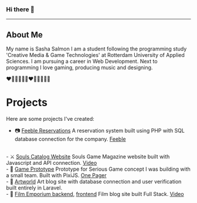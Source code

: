### Hi there 👋
***
## About Me
My name is Sasha Salmon I am a student following the programming study 'Creative Media & Game Technologies' at Rotterdam University of Applied Sciences.
I am pursuing a career in Web Development. Next to programming I love gaming, producing music and designing.

❤️🧡💛💚💙💜❤️🧡💛💚💙💜

# Projects

Here are some projects I've created:

- 📷 <a href="https://github.com/vrostar/FeebleReservations">Feeble Reservations</a> A reservation system built using PHP with SQL database connection for the company. <a href="https://www.feeble.nl">Feeble</a>
<br/>
- ⚔️ <a href="https://github.com/vrostar/soulsgame-magazine">Souls Catalog Website</a> Souls Game Magazine website built with Javascript and API connection. <a href="https://www.youtube.com/watch?v=8oOCEmnXXDc">Video</a>
<br/>
- 👾 <a href="https://github.com/vrostar/SynthPrototype3">Game Prototype</a> Prototype for Serious Game concept I was building with a small team. Built with PixiJS. <a href="https://stud.hosted.hr.nl/1006324/">One Pager</a>
<br/>
- 🎨 <a href="https://github.com/vrostar/artworld">Artworld</a> Art blog site with database connection and user verification built entirely in Laravel.
<br/>
- 🎥 <a href="https://github.com/vrostar/fullstack-backend">Film Emporium backend</a>, <a href="https://github.com/vrostar/fullstack-front">frontend</a> Film blog site built Full Stack. <a href="https://www.youtube.com/watch?v=TJetlX7UqQE">Video</a>
<br/>
